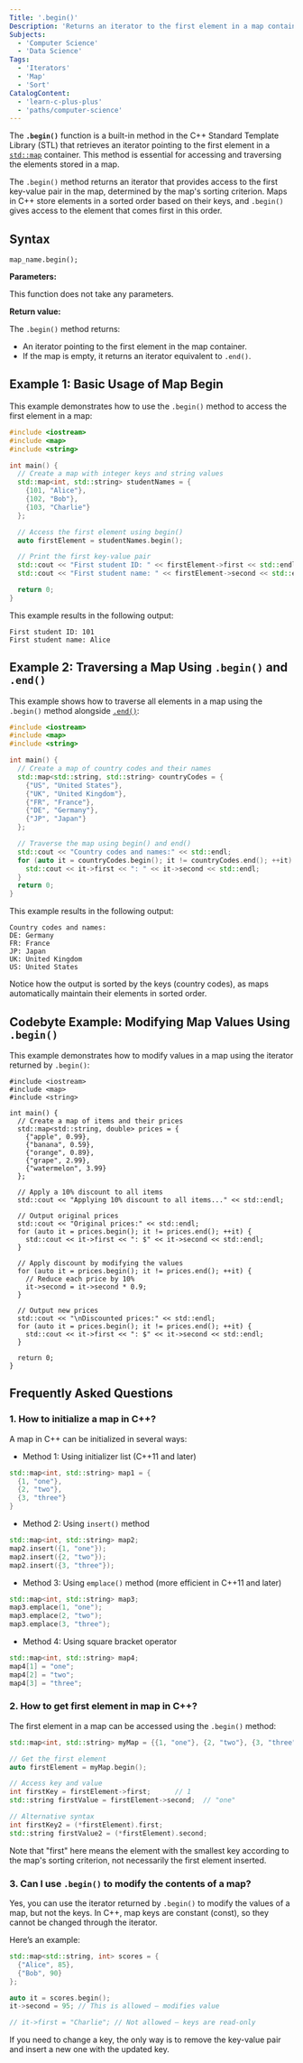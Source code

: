 ```yaml
---
Title: '.begin()'
Description: 'Returns an iterator to the first element in a map container.'
Subjects:
  - 'Computer Science'
  - 'Data Science'
Tags:
  - 'Iterators'
  - 'Map'
  - 'Sort'
CatalogContent:
  - 'learn-c-plus-plus'
  - 'paths/computer-science'
---
```


The **`.begin()`** function is a built-in method in the C++ Standard Template Library (STL) that retrieves an iterator pointing to the first element in a [`std::map`](https://www.codecademy.com/resources/docs/cpp/maps) container. This method is essential for accessing and traversing the elements stored in a map.

The `.begin()` method returns an iterator that provides access to the first key-value pair in the map, determined by the map's sorting criterion. Maps in C++ store elements in a sorted order based on their keys, and `.begin()` gives access to the element that comes first in this order.

## Syntax

```pseudo
map_name.begin();
```

**Parameters:**

This function does not take any parameters.

**Return value:**

The `.begin()` method returns:

- An iterator pointing to the first element in the map container.
- If the map is empty, it returns an iterator equivalent to `.end()`.

## Example 1: Basic Usage of Map Begin

This example demonstrates how to use the `.begin()` method to access the first element in a map:

```cpp
#include <iostream>
#include <map>
#include <string>

int main() {
  // Create a map with integer keys and string values
  std::map<int, std::string> studentNames = {
    {101, "Alice"},
    {102, "Bob"},
    {103, "Charlie"}
  };

  // Access the first element using begin()
  auto firstElement = studentNames.begin();

  // Print the first key-value pair
  std::cout << "First student ID: " << firstElement->first << std::endl;
  std::cout << "First student name: " << firstElement->second << std::endl;

  return 0;
}
```

This example results in the following output:

```shell
First student ID: 101
First student name: Alice
```

## Example 2: Traversing a Map Using `.begin()` and `.end()`

This example shows how to traverse all elements in a map using the `.begin()` method alongside [`.end()`](https://www.codecademy.com/resources/docs/cpp/maps/end):

```cpp
#include <iostream>
#include <map>
#include <string>

int main() {
  // Create a map of country codes and their names
  std::map<std::string, std::string> countryCodes = {
    {"US", "United States"},
    {"UK", "United Kingdom"},
    {"FR", "France"},
    {"DE", "Germany"},
    {"JP", "Japan"}
  };

  // Traverse the map using begin() and end()
  std::cout << "Country codes and names:" << std::endl;
  for (auto it = countryCodes.begin(); it != countryCodes.end(); ++it) {
    std::cout << it->first << ": " << it->second << std::endl;
  }
  return 0;
}
```

This example results in the following output:

```shell
Country codes and names:
DE: Germany
FR: France
JP: Japan
UK: United Kingdom
US: United States
```

Notice how the output is sorted by the keys (country codes), as maps automatically maintain their elements in sorted order.

## Codebyte Example: Modifying Map Values Using `.begin()`

This example demonstrates how to modify values in a map using the iterator returned by `.begin()`:

```codebyte/cpp
#include <iostream>
#include <map>
#include <string>

int main() {
  // Create a map of items and their prices
  std::map<std::string, double> prices = {
    {"apple", 0.99},
    {"banana", 0.59},
    {"orange", 0.89},
    {"grape", 2.99},
    {"watermelon", 3.99}
  };

  // Apply a 10% discount to all items
  std::cout << "Applying 10% discount to all items..." << std::endl;

  // Output original prices
  std::cout << "Original prices:" << std::endl;
  for (auto it = prices.begin(); it != prices.end(); ++it) {
    std::cout << it->first << ": $" << it->second << std::endl;
  }

  // Apply discount by modifying the values
  for (auto it = prices.begin(); it != prices.end(); ++it) {
    // Reduce each price by 10%
    it->second = it->second * 0.9;
  }

  // Output new prices
  std::cout << "\nDiscounted prices:" << std::endl;
  for (auto it = prices.begin(); it != prices.end(); ++it) {
    std::cout << it->first << ": $" << it->second << std::endl;
  }

  return 0;
}
```

## Frequently Asked Questions

### 1. How to initialize a map in C++?

A map in C++ can be initialized in several ways:

- Method 1: Using initializer list (C++11 and later)

```cpp
std::map<int, std::string> map1 = {
  {1, "one"},
  {2, "two"},
  {3, "three"}
}
```

- Method 2: Using `insert()` method

```cpp
std::map<int, std::string> map2;
map2.insert({1, "one"});
map2.insert({2, "two"});
map2.insert({3, "three"});
```

- Method 3: Using `emplace()` method (more efficient in C++11 and later)

```cpp
std::map<int, std::string> map3;
map3.emplace(1, "one");
map3.emplace(2, "two");
map3.emplace(3, "three");
```

- Method 4: Using square bracket operator

```cpp
std::map<int, std::string> map4;
map4[1] = "one";
map4[2] = "two";
map4[3] = "three";
```

### 2. How to get first element in map in C++?

The first element in a map can be accessed using the `.begin()` method:

```cpp
std::map<int, std::string> myMap = {{1, "one"}, {2, "two"}, {3, "three"}};

// Get the first element
auto firstElement = myMap.begin();

// Access key and value
int firstKey = firstElement->first;      // 1
std::string firstValue = firstElement->second;  // "one"

// Alternative syntax
int firstKey2 = (*firstElement).first;
std::string firstValue2 = (*firstElement).second;
```

Note that "first" here means the element with the smallest key according to the map's sorting criterion, not necessarily the first element inserted.

### 3. Can I use `.begin()` to modify the contents of a map?

Yes, you can use the iterator returned by `.begin()` to modify the values of a map, but not the keys. In C++, map keys are constant (const), so they cannot be changed through the iterator.

Here’s an example:

```cpp
std::map<std::string, int> scores = {
  {"Alice", 85},
  {"Bob", 90}
};

auto it = scores.begin();
it->second = 95; // This is allowed – modifies value

// it->first = "Charlie"; // Not allowed – keys are read-only
```

If you need to change a key, the only way is to remove the key-value pair and insert a new one with the updated key.
